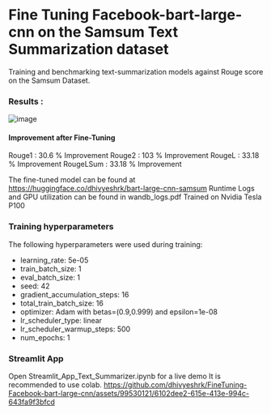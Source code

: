 # Fine Tuning Facebook-bart-large-cnn on the Samsum Text Summarization dataset
Training and benchmarking text-summarization models against Rouge score on the Samsum Dataset. 
### Results  : 
![image](https://github.com/dhivyeshrk/FineTuning-Facebook-bart-large-cnn/assets/99530121/807875cf-1efb-4346-9fbe-c667320299c5)

#### Improvement after Fine-Tuning
Rouge1 : 30.6 % Improvement
Rouge2 : 103 % Improvement
RougeL : 33.18 % Improvement
RougeLSum : 33.18 % Improvement

The fine-tuned model can be found at https://huggingface.co/dhivyeshrk/bart-large-cnn-samsum
Runtime Logs and GPU utilization can be found in wandb_logs.pdf
Trained on Nvidia Tesla P100 
### Training hyperparameters
The following hyperparameters were used during training:
- learning_rate: 5e-05
- train_batch_size: 1
- eval_batch_size: 1
- seed: 42
- gradient_accumulation_steps: 16
- total_train_batch_size: 16
- optimizer: Adam with betas=(0.9,0.999) and epsilon=1e-08
- lr_scheduler_type: linear
- lr_scheduler_warmup_steps: 500
- num_epochs: 1
### Streamlit App
Open Streamlit_App_Text_Summarizer.ipynb for a live demo
It is recommended to use colab.
https://github.com/dhivyeshrk/FineTuning-Facebook-bart-large-cnn/assets/99530121/6102dee2-615e-413e-994c-643fa9f3bfcd
